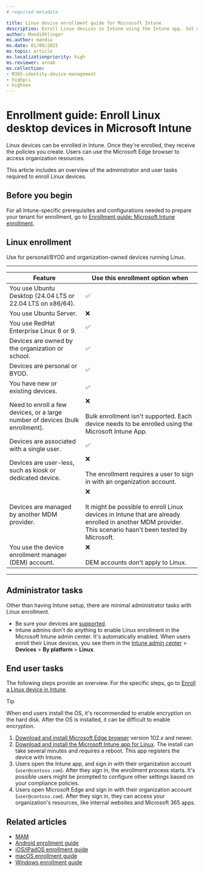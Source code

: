 ```yaml
---
# required metadata

title: Linux device enrollment guide for Microsoft Intune
description: Enroll Linux devices in Intune using the Intune app. Set an overview of the administrator and end user tasks to enroll devices.
author: MandiOhlinger
ms.author: mandia
ms.date: 01/09/2025
ms.topic: article
ms.localizationpriority: high
ms.reviewer: arnab
ms.collection:
- M365-identity-device-management
- highpri
- highseo
---
```



# Enrollment guide: Enroll Linux desktop devices in Microsoft Intune

Linux devices can be enrolled in Intune. Once they're enrolled, they receive the policies you create. Users can use the Microsoft Edge browser to access organization resources.

This article includes an overview of the administrator and user tasks required to enroll Linux devices.

## Before you begin

For all Intune-specific prerequisites and configurations needed to prepare your tenant for enrollment, go to [Enrollment guide: Microsoft Intune enrollment](deployment-guide-enrollment.md).

## Linux enrollment

Use for personal/BYOD and organization-owned devices running Linux.

---
| Feature | Use this enrollment option when |
| --- | --- |
| You use Ubuntu Desktop (24.04 LTS or 22.04 LTS on x86/64). | ✅ |
| You use Ubuntu Server. | ❌ |
| You use RedHat Enterprise Linux 8 or 9. |✅ |
| Devices are owned by the organization or school. | ✅ |
| Devices are personal or BYOD. | ✅  |
| You have new or existing devices. | ✅ |
| Need to enroll a few devices, or a large number of devices (bulk enrollment). | ❌ <br/><br/> Bulk enrollment isn't supported. Each device needs to be enrolled using the Microsoft Intune App. |
| Devices are associated with a single user. | ✅ |
| Devices are user-less, such as kiosk or dedicated device. | ❌ <br/><br/> The enrollment requires a user to sign in with an organization account. |
| Devices are managed by another MDM provider. | ❌ <br/><br/> It might be possible to enroll Linux devices in Intune that are already enrolled in another MDM provider. This scenario hasn't been tested by Microsoft. |
| You use the device enrollment manager (DEM) account. | ❌ <br/><br/> DEM accounts don't apply to Linux. |

---

## Administrator tasks

Other than having Intune setup, there are minimal administrator tasks with Linux enrollment.

- Be sure your devices are [supported](supported-devices-browsers.md).
- Intune admins don't do anything to enable Linux enrollment in the Microsoft Intune admin center. It's automatically enabled. When users enroll their Linux devices, you see them in the [Intune admin center](https://go.microsoft.com/fwlink/?linkid=2109431) > **Devices** > **By platform** > **Linux**.

## End user tasks

The following steps provide an overview. For the specific steps, go to [Enroll a Linux device in Intune](../user-help/enroll-device-linux.md).

> [!TIP]
> When end users install the OS, it's recommended to enable encryption on the hard disk. After the OS is installed, it can be difficult to enable encryption.

1. [Download and install Microsoft Edge browser](https://www.microsoft.com/edge) version 102.x and newer.
2. [Download and install the Microsoft Intune app for Linux](../user-help/microsoft-intune-app-linux.md). The install can take several minutes and requires a reboot. This app registers the device with Intune.
3. Users open the Intune app, and sign in with their organization account (`user@contoso.com`). After they sign in, the enrollment process starts. It's possible users might be prompted to configure other settings based on your compliance policies.
4. Users open Microsoft Edge and sign in with their organization account (`user@contoso.com`). After they sign in, they can access your organization's resources, like internal websites and Microsoft 365 apps.

## Related articles

- [MAM](deployment-guide-enrollment-mamwe.md)
- [Android enrollment guide](deployment-guide-enrollment-android.md)
- [iOS/iPadOS enrollment guide](deployment-guide-enrollment-ios-ipados.md)
- [macOS enrollment guide](deployment-guide-enrollment-macos.md)
- [Windows enrollment guide](deployment-guide-enrollment-windows.md)
